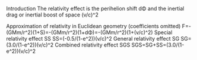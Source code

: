 Introduction
The relativity effect is the perihelion shift dΦ and the inertial drag or inertial boost of space (v/c)^2

Approximation of relativity in Euclidean geometry (coefficients omitted)
F=-(GMm/r^2)(1+S)=-(GMm/r^2)(1+dΦ)=-(GMm/r^2)(1+(v/c)^2)
Special relativity effect SS
SS=(-0.5/(1-e^2))(v/c)^2
General relativity effect SG
SG=(3.0/(1-e^2))(v/c)^2
Combined relativity effect SGS
SGS=SG+SS=(3.0/(1-e^2))(v/c)^2
